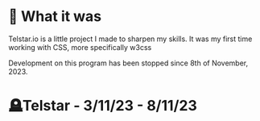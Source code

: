 # 🔗 What it was
Telstar.io is a little project I made to sharpen my skills. It was my first time working with CSS, more specifically w3css

Development on this program has been stopped since 8th of November, 2023. 

# 🪦Telstar - 3/11/23 - 8/11/23
